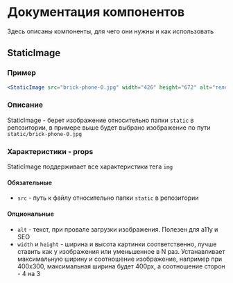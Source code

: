 # Документация компонентов

Здесь описаны компоненты, для чего они нужны и как использовать

## StaticImage

### Пример

```jsx
<StaticImage src="brick-phone-0.jpg" width="426" height="672" alt="телефон" />
```

### Описание

StaticImage - берет изображение относительно папки `static` в репозитории, в примере выше будет выбрано изображение по пути `static/brick-phone-0.jpg`

### Характеристики - props

StaticImage поддерживает все характеристики тега `img`

#### Обязательные

- `src` - путь к файлу относительно папки `static` в репозитории

#### Опциональные

- `alt` - текст, при провале загрузки изображения. Полезен для a11y и SEO
- `width` и `height` - ширина и высота картинки соответственно, лучше ставить как у изображения или уменьшенное в N раз. Устанавливает максимальную ширину и соотношение изображение, например при 400x300, максимальная ширина будет 400px, а соотношение сторон - 4 на 3
